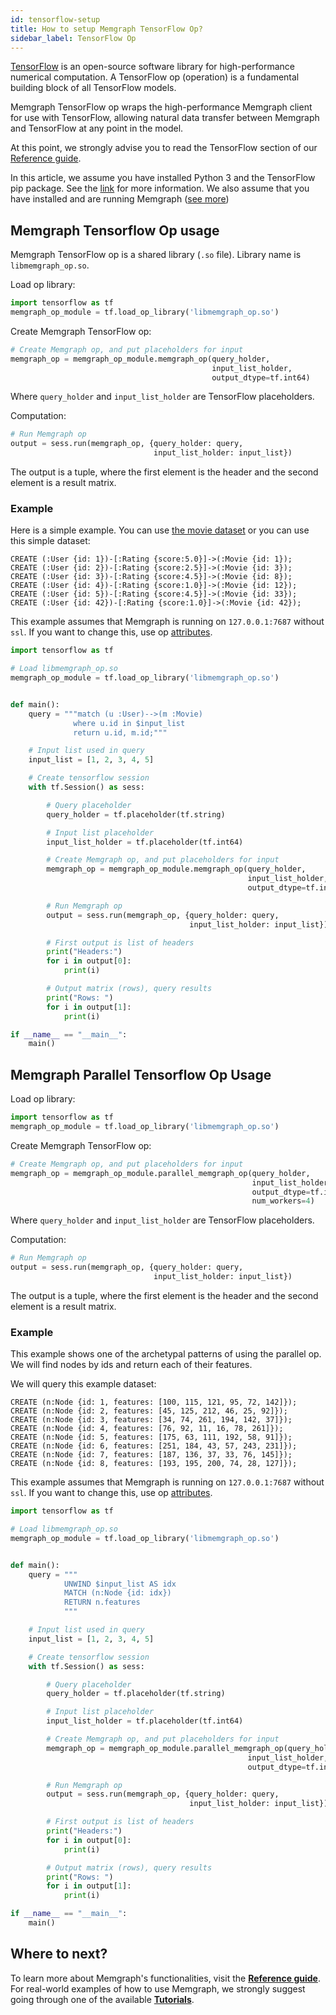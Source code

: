 ```yaml
---
id: tensorflow-setup
title: How to setup Memgraph TensorFlow Op?
sidebar_label: TensorFlow Op
---
```


[TensorFlow](https://www.tensorflow.org/) is an open-source software
library for high-performance numerical computation.
A TensorFlow op (operation) is a fundamental building block of all TensorFlow
models.

Memgraph TensorFlow op wraps the high-performance Memgraph client for
use with TensorFlow, allowing natural data transfer between Memgraph and
TensorFlow at any point in the model.

At this point, we strongly advise you to read
the TensorFlow section of our
[Reference guide](../reference-guide/tensorflow.md).

In this article, we assume you have installed Python 3 and the TensorFlow pip
package. See the [link](https://www.tensorflow.org/install/pip?lang=python3) for
more information.
We also assume that you have installed and are running Memgraph ([see more](/getting-started/installation.md))

## Memgraph Tensorflow Op usage

Memgraph TensorFlow op is a shared library (`.so` file).
Library name is `libmemgraph_op.so`.

Load op library:
```python
import tensorflow as tf
memgraph_op_module = tf.load_op_library('libmemgraph_op.so')
```

Create Memgraph TensorFlow op:
```python
# Create Memgraph op, and put placeholders for input
memgraph_op = memgraph_op_module.memgraph_op(query_holder,
                                             input_list_holder,
                                             output_dtype=tf.int64)
```
Where `query_holder` and `input_list_holder`
are TensorFlow placeholders.

Computation:
```python
# Run Memgraph op
output = sess.run(memgraph_op, {query_holder: query,
                                input_list_holder: input_list})
```
The output is a tuple, where the first element is the header and the second
element is a result matrix.

### Example

Here is a simple example. You can use
[the movie dataset](../tutorials/movie-recommendation.md) or you can use
this simple dataset:

```cypher
CREATE (:User {id: 1})-[:Rating {score:5.0}]->(:Movie {id: 1});
CREATE (:User {id: 2})-[:Rating {score:2.5}]->(:Movie {id: 3});
CREATE (:User {id: 3})-[:Rating {score:4.5}]->(:Movie {id: 8});
CREATE (:User {id: 4})-[:Rating {score:1.0}]->(:Movie {id: 12});
CREATE (:User {id: 5})-[:Rating {score:4.5}]->(:Movie {id: 33});
CREATE (:User {id: 42})-[:Rating {score:1.0}]->(:Movie {id: 42});
```

This example assumes that Memgraph is running on `127.0.0.1:7687`
without `ssl`.
If you want to change this,
use op [attributes](../reference-guide/tensorflow.md).

```python
import tensorflow as tf

# Load libmemgraph_op.so
memgraph_op_module = tf.load_op_library('libmemgraph_op.so')


def main():
    query = """match (u :User)-->(m :Movie)
              where u.id in $input_list
              return u.id, m.id;"""

    # Input list used in query
    input_list = [1, 2, 3, 4, 5]

    # Create tensorflow session
    with tf.Session() as sess:

        # Query placeholder
        query_holder = tf.placeholder(tf.string)

        # Input list placeholder
        input_list_holder = tf.placeholder(tf.int64)

        # Create Memgraph op, and put placeholders for input
        memgraph_op = memgraph_op_module.memgraph_op(query_holder,
                                                     input_list_holder,
                                                     output_dtype=tf.int64)

        # Run Memgraph op
        output = sess.run(memgraph_op, {query_holder: query,
                                        input_list_holder: input_list})

        # First output is list of headers
        print("Headers:")
        for i in output[0]:
            print(i)

        # Output matrix (rows), query results
        print("Rows: ")
        for i in output[1]:
            print(i)

if __name__ == "__main__":
    main()
```

## Memgraph Parallel Tensorflow Op Usage

Load op library:
```python
import tensorflow as tf
memgraph_op_module = tf.load_op_library('libmemgraph_op.so')
```

Create Memgraph TensorFlow op:
```python
# Create Memgraph op, and put placeholders for input
memgraph_op = memgraph_op_module.parallel_memgraph_op(query_holder,
                                                      input_list_holder,
                                                      output_dtype=tf.int64,
                                                      num_workers=4)
```
Where `query_holder` and `input_list_holder`
are TensorFlow placeholders.

Computation:
```python
# Run Memgraph op
output = sess.run(memgraph_op, {query_holder: query,
                                input_list_holder: input_list})
```
The output is a tuple, where the first element is the header and the second
element is a result matrix.

### Example
This example shows one of the archetypal patterns of using the parallel op.
We will find nodes by ids and return each of their features.

We will query this example dataset:

```cypher
CREATE (n:Node {id: 1, features: [100, 115, 121, 95, 72, 142]});
CREATE (n:Node {id: 2, features: [45, 125, 212, 46, 25, 92]});
CREATE (n:Node {id: 3, features: [34, 74, 261, 194, 142, 37]});
CREATE (n:Node {id: 4, features: [76, 92, 11, 16, 78, 261]});
CREATE (n:Node {id: 5, features: [175, 63, 111, 192, 58, 91]});
CREATE (n:Node {id: 6, features: [251, 184, 43, 57, 243, 231]});
CREATE (n:Node {id: 7, features: [187, 136, 37, 33, 76, 145]});
CREATE (n:Node {id: 8, features: [193, 195, 200, 74, 28, 127]});
```

This example assumes that Memgraph is running on `127.0.0.1:7687`
without `ssl`.
If you want to change this,
use op [attributes](../reference-guide/tensorflow.md).

```python
import tensorflow as tf

# Load libmemgraph_op.so
memgraph_op_module = tf.load_op_library('libmemgraph_op.so')


def main():
    query = """
            UNWIND $input_list AS idx
            MATCH (n:Node {id: idx})
            RETURN n.features
            """

    # Input list used in query
    input_list = [1, 2, 3, 4, 5]

    # Create tensorflow session
    with tf.Session() as sess:

        # Query placeholder
        query_holder = tf.placeholder(tf.string)

        # Input list placeholder
        input_list_holder = tf.placeholder(tf.int64)

        # Create Memgraph op, and put placeholders for input
        memgraph_op = memgraph_op_module.parallel_memgraph_op(query_holder,
                                                     input_list_holder,
                                                     output_dtype=tf.int64)

        # Run Memgraph op
        output = sess.run(memgraph_op, {query_holder: query,
                                        input_list_holder: input_list})

        # First output is list of headers
        print("Headers:")
        for i in output[0]:
            print(i)

        # Output matrix (rows), query results
        print("Rows: ")
        for i in output[1]:
            print(i)

if __name__ == "__main__":
    main()
```

## Where to next?

To learn more about Memgraph's functionalities, visit the **[Reference guide](../reference-guide)**.
For real-world examples of how to use Memgraph, we strongly suggest going through one of the available **[Tutorials](../tutorials/tutorials.md)**.